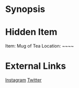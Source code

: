 # Synopsis


# Hidden Item
Item: Mug of Tea
Location: ~~~~

# External Links
[Instagram](https://www.instagram.com/p/CDZ43ZyjLvr/)
[Twitter]()